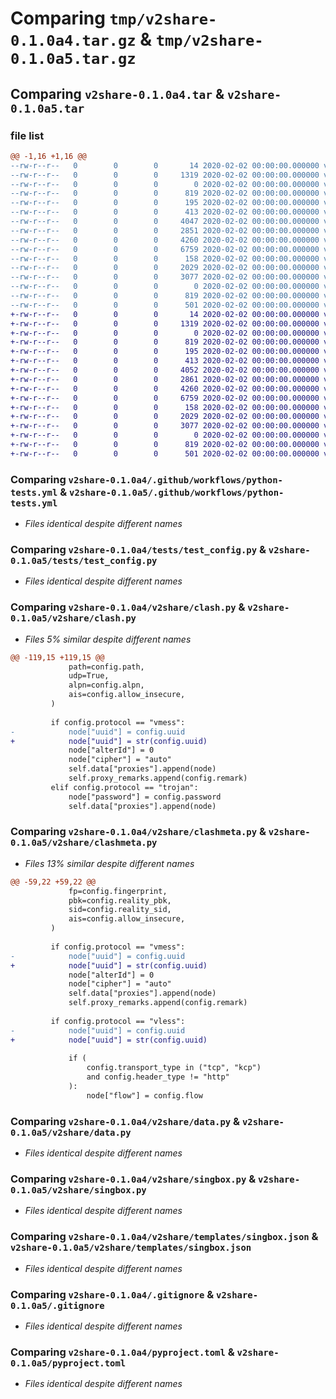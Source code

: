 # Comparing `tmp/v2share-0.1.0a4.tar.gz` & `tmp/v2share-0.1.0a5.tar.gz`

## Comparing `v2share-0.1.0a4.tar` & `v2share-0.1.0a5.tar`

### file list

```diff
@@ -1,16 +1,16 @@
--rw-r--r--   0        0        0       14 2020-02-02 00:00:00.000000 v2share-0.1.0a4/requirements.txt
--rw-r--r--   0        0        0     1319 2020-02-02 00:00:00.000000 v2share-0.1.0a4/.github/workflows/python-tests.yml
--rw-r--r--   0        0        0        0 2020-02-02 00:00:00.000000 v2share-0.1.0a4/tests/__init__.py
--rw-r--r--   0        0        0      819 2020-02-02 00:00:00.000000 v2share-0.1.0a4/tests/test_config.py
--rw-r--r--   0        0        0      195 2020-02-02 00:00:00.000000 v2share-0.1.0a4/v2share/__init__.py
--rw-r--r--   0        0        0      413 2020-02-02 00:00:00.000000 v2share-0.1.0a4/v2share/_version.py
--rw-r--r--   0        0        0     4047 2020-02-02 00:00:00.000000 v2share-0.1.0a4/v2share/clash.py
--rw-r--r--   0        0        0     2851 2020-02-02 00:00:00.000000 v2share-0.1.0a4/v2share/clashmeta.py
--rw-r--r--   0        0        0     4260 2020-02-02 00:00:00.000000 v2share-0.1.0a4/v2share/data.py
--rw-r--r--   0        0        0     6759 2020-02-02 00:00:00.000000 v2share-0.1.0a4/v2share/singbox.py
--rw-r--r--   0        0        0      158 2020-02-02 00:00:00.000000 v2share-0.1.0a4/v2share/templates/clash.yml
--rw-r--r--   0        0        0     2029 2020-02-02 00:00:00.000000 v2share-0.1.0a4/v2share/templates/singbox.json
--rw-r--r--   0        0        0     3077 2020-02-02 00:00:00.000000 v2share-0.1.0a4/.gitignore
--rw-r--r--   0        0        0        0 2020-02-02 00:00:00.000000 v2share-0.1.0a4/README.md
--rw-r--r--   0        0        0      819 2020-02-02 00:00:00.000000 v2share-0.1.0a4/pyproject.toml
--rw-r--r--   0        0        0      501 2020-02-02 00:00:00.000000 v2share-0.1.0a4/PKG-INFO
+-rw-r--r--   0        0        0       14 2020-02-02 00:00:00.000000 v2share-0.1.0a5/requirements.txt
+-rw-r--r--   0        0        0     1319 2020-02-02 00:00:00.000000 v2share-0.1.0a5/.github/workflows/python-tests.yml
+-rw-r--r--   0        0        0        0 2020-02-02 00:00:00.000000 v2share-0.1.0a5/tests/__init__.py
+-rw-r--r--   0        0        0      819 2020-02-02 00:00:00.000000 v2share-0.1.0a5/tests/test_config.py
+-rw-r--r--   0        0        0      195 2020-02-02 00:00:00.000000 v2share-0.1.0a5/v2share/__init__.py
+-rw-r--r--   0        0        0      413 2020-02-02 00:00:00.000000 v2share-0.1.0a5/v2share/_version.py
+-rw-r--r--   0        0        0     4052 2020-02-02 00:00:00.000000 v2share-0.1.0a5/v2share/clash.py
+-rw-r--r--   0        0        0     2861 2020-02-02 00:00:00.000000 v2share-0.1.0a5/v2share/clashmeta.py
+-rw-r--r--   0        0        0     4260 2020-02-02 00:00:00.000000 v2share-0.1.0a5/v2share/data.py
+-rw-r--r--   0        0        0     6759 2020-02-02 00:00:00.000000 v2share-0.1.0a5/v2share/singbox.py
+-rw-r--r--   0        0        0      158 2020-02-02 00:00:00.000000 v2share-0.1.0a5/v2share/templates/clash.yml
+-rw-r--r--   0        0        0     2029 2020-02-02 00:00:00.000000 v2share-0.1.0a5/v2share/templates/singbox.json
+-rw-r--r--   0        0        0     3077 2020-02-02 00:00:00.000000 v2share-0.1.0a5/.gitignore
+-rw-r--r--   0        0        0        0 2020-02-02 00:00:00.000000 v2share-0.1.0a5/README.md
+-rw-r--r--   0        0        0      819 2020-02-02 00:00:00.000000 v2share-0.1.0a5/pyproject.toml
+-rw-r--r--   0        0        0      501 2020-02-02 00:00:00.000000 v2share-0.1.0a5/PKG-INFO
```

### Comparing `v2share-0.1.0a4/.github/workflows/python-tests.yml` & `v2share-0.1.0a5/.github/workflows/python-tests.yml`

 * *Files identical despite different names*

### Comparing `v2share-0.1.0a4/tests/test_config.py` & `v2share-0.1.0a5/tests/test_config.py`

 * *Files identical despite different names*

### Comparing `v2share-0.1.0a4/v2share/clash.py` & `v2share-0.1.0a5/v2share/clash.py`

 * *Files 5% similar despite different names*

```diff
@@ -119,15 +119,15 @@
             path=config.path,
             udp=True,
             alpn=config.alpn,
             ais=config.allow_insecure,
         )
 
         if config.protocol == "vmess":
-            node["uuid"] = config.uuid
+            node["uuid"] = str(config.uuid)
             node["alterId"] = 0
             node["cipher"] = "auto"
             self.data["proxies"].append(node)
             self.proxy_remarks.append(config.remark)
         elif config.protocol == "trojan":
             node["password"] = config.password
             self.data["proxies"].append(node)
```

### Comparing `v2share-0.1.0a4/v2share/clashmeta.py` & `v2share-0.1.0a5/v2share/clashmeta.py`

 * *Files 13% similar despite different names*

```diff
@@ -59,22 +59,22 @@
             fp=config.fingerprint,
             pbk=config.reality_pbk,
             sid=config.reality_sid,
             ais=config.allow_insecure,
         )
 
         if config.protocol == "vmess":
-            node["uuid"] = config.uuid
+            node["uuid"] = str(config.uuid)
             node["alterId"] = 0
             node["cipher"] = "auto"
             self.data["proxies"].append(node)
             self.proxy_remarks.append(config.remark)
 
         if config.protocol == "vless":
-            node["uuid"] = config.uuid
+            node["uuid"] = str(config.uuid)
 
             if (
                 config.transport_type in ("tcp", "kcp")
                 and config.header_type != "http"
             ):
                 node["flow"] = config.flow
```

### Comparing `v2share-0.1.0a4/v2share/data.py` & `v2share-0.1.0a5/v2share/data.py`

 * *Files identical despite different names*

### Comparing `v2share-0.1.0a4/v2share/singbox.py` & `v2share-0.1.0a5/v2share/singbox.py`

 * *Files identical despite different names*

### Comparing `v2share-0.1.0a4/v2share/templates/singbox.json` & `v2share-0.1.0a5/v2share/templates/singbox.json`

 * *Files identical despite different names*

### Comparing `v2share-0.1.0a4/.gitignore` & `v2share-0.1.0a5/.gitignore`

 * *Files identical despite different names*

### Comparing `v2share-0.1.0a4/pyproject.toml` & `v2share-0.1.0a5/pyproject.toml`

 * *Files identical despite different names*

